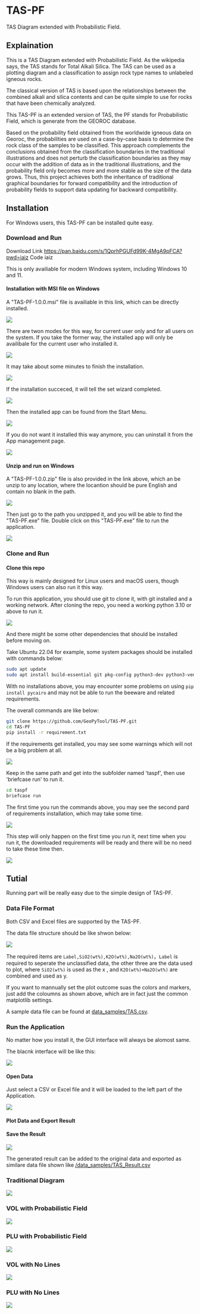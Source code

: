 # TAS-PF

TAS Diagram extended with Probabilistic Field.

## Explaination

This is a TAS Diagram extended with Probabilistic Field. As the wikipedia says, the TAS stands for Total Alkali Silica. The TAS can be used as a plotting diagram and a classification to assign rock type names to unlabeled igneous rocks.

The classical version of TAS is based upon the relationships between the combined alkali and silica contents and can be quite simple to use for rocks that have been chemically analyzed. 

This TAS-PF is an extended version of TAS, the PF stands for Probabilistic Field, which is generate from the GEOROC database. 

Based on the probability field obtained from the worldwide igneous data on Georoc, the probabilities are used on a case-by-case basis to determine the rock class of the samples to be classified. This approach complements the conclusions obtained from the classification boundaries in the traditional illustrations and does not perturb the classification boundaries as they may occur with the addition of data as in the traditional illustrations, and the probability field only becomes more and more stable as the size of the data grows. Thus, this project achieves both the inheritance of traditional graphical boundaries for forward compatibility and the introduction of probability fields to support data updating for backward compatibility.

## Installation

For Windows users, this TAS-PF can be installed quite easy.

### Download and Run

Download Link https://pan.baidu.com/s/1QprhPGUFd99K-4MgA9pFCA?pwd=iaiz
Code iaiz

This is only availiable for modern Windows system, including Windows 10 and 11.

#### Installation with MSI file on Windows

A "TAS-PF-1.0.0.msi" file is availiable in this link, which can be directly installed.

![](./images/MSI_install.jpg)

There are twon modes for this way, for current user only and for all users on the system. If you take the former way, the installed app will only be availibale for the current user who installed it.

![](./images/MSI_install_mod.jpg)

It may take about some minutes to finish the installation.

![](./images/MSI_installing.jpg)

If the installation succeced, it will tell the set wizard completed.

![](./images/MSI_installed.jpg)

Then the installed app can be found from the Start Menu.

![](./images/MSI_start.jpg)

If you do not want it installed this way anymore, you can uninstall it from the App management page.

![](./images/MSI_uninstall.jpg)

#### Unzip and run on Windows

A "TAS-PF-1.0.0.zip" file is also provided in the link above, which an be unzip to any location, where the locantion should be pure English and contain no blank in the path.

![](./images/Zip-Unzip.jpg)

Then just go to the path you unzipped it, and you will be able to find the "TAS-PF.exe" file. Double click on this "TAS-PF.exe" file to run the application.

![](./images/Zip-ClicktoRun.jpg)

### Clone and Run

#### Clone this repo

This way is mainly designed for Linux users and macOS users, though Windows users can also run it this way.

To run this application, you should use git to clone it, with git installed and a working network. After cloning the repo, you need a working python 3.10 or above to run it.

![](./images/python_version.jpg)

And there might be some other dependencies that should be installed before moving on.

Take Ubuntu 22.04 for example, some system packages should be installed with commands below:

```Bash
sudo apt update
sudo apt install build-essential git pkg-config python3-dev python3-venv libgirepository1.0-dev libcairo2-dev gir1.2-webkit2-4.0 libcanberra-gtk3-module  libxkbcommon0 qtwayland5 libegl1-mesa
```

With no installations above, you may encounter some problems on using `pip install pycairo` and may not be able to run the beeware and related requirements.

The overall commands are like below:

```Bash
git clone https://github.com/GeoPyTool/TAS-PF.git
cd TAS-PF
pip install -r requirement.txt
```


If the requirements get installed, you may see some warnings which will not be a big problem at all.

![](./images/beeware_run.jpg)

Keep in the same path and get into the subfolder named 'taspf', then use 'briefcase run' to run it.

```Bash
cd taspf
briefcase run
```

The first time you run the commands above, you may see the second pard of requirements installation, which may take some time. 

![](./images/beeware_run.jpg)


This step will only happen on the first time you run it, next time when you run it, the downloaded requirements will be ready and there will be no need to take these time then.

![](./images/beeware_run_installation.jpg)



## Tutial

Running part will be really easy due to the simple design of TAS-PF.

### Data File Format

Both CSV and Excel files are supported by the TAS-PF.

The data file structure should be like shwon below:

![](./images/data_setting.jpg)

The required items are `Label,SiO2(wt%),K2O(wt%),Na2O(wt%)`，`Label` is required to seperate the unclassified data, the other three are the data used to plot, where `SiO2(wt%)` is used as the x , and `K2O(wt%)+Na2O(wt%)` are combined and used as y.

If you want to mannually set the plot outcome suas the colors and markers, just add the coloumns as shown above, which are in fact just the common matplotlib settings.

A sample data file can be found at [data_samples/TAS.csv](./data_samples/TAS.csv).

### Run the Application

No matter how you install it, the GUI interface will always be alomost same.

The blacnk interface will be like this:

![](./images/run_begin.jpg)

#### Open Data

Just select a CSV or Excel file and it will be loaded to the left part of the Application.

![](./images/run_data_loaded.jpg)

#### Plot Data and Export Result


#### Save the Result

![](./images/run_save_result.jpg)

The generated result can be added to the original data and exported as similare data file shown like [/data_samples/TAS_Result.csv](./data_samples/TAS_Result.csv)

### Traditional Diagram

![](./images/TAS-PF-Traditional.jpg)

### VOL with Probabilistic Field

![](./images/TAS-PF-VOL.jpg)

### PLU with Probabilistic Field

![](./images/TAS-PF-PLU.jpg)

### VOL with No Lines

![](./images/TAS-PF-VOL-Nolines.jpg)

### PLU with No Lines

![](./images/TAS-PF-PLU-Nolines.jpg)

